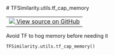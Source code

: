 
<div itemscope itemtype="http://developers.google.com/ReferenceObject">
<meta itemprop="name" content="TFSimilarity.utils.tf_cap_memory" />
<meta itemprop="path" content="Stable" />
</div>
# TFSimilarity.utils.tf_cap_memory
<!-- Insert buttons and diff -->
<table class="tfo-notebook-buttons tfo-api nocontent" align="left">
<td>
  <a target="_blank" href="https://github.com/tensorflow/similarity/blob/main/tensorflow_similarity/utils.py#L9-L19">
    <img src="https://www.tensorflow.org/images/GitHub-Mark-32px.png" />
    View source on GitHub
  </a>
</td>
</table>

Avoid TF to hog memory before needing it
<pre class="devsite-click-to-copy prettyprint lang-py tfo-signature-link">
<code>TFSimilarity.utils.tf_cap_memory()
</code></pre>

<!-- Placeholder for "Used in" -->
